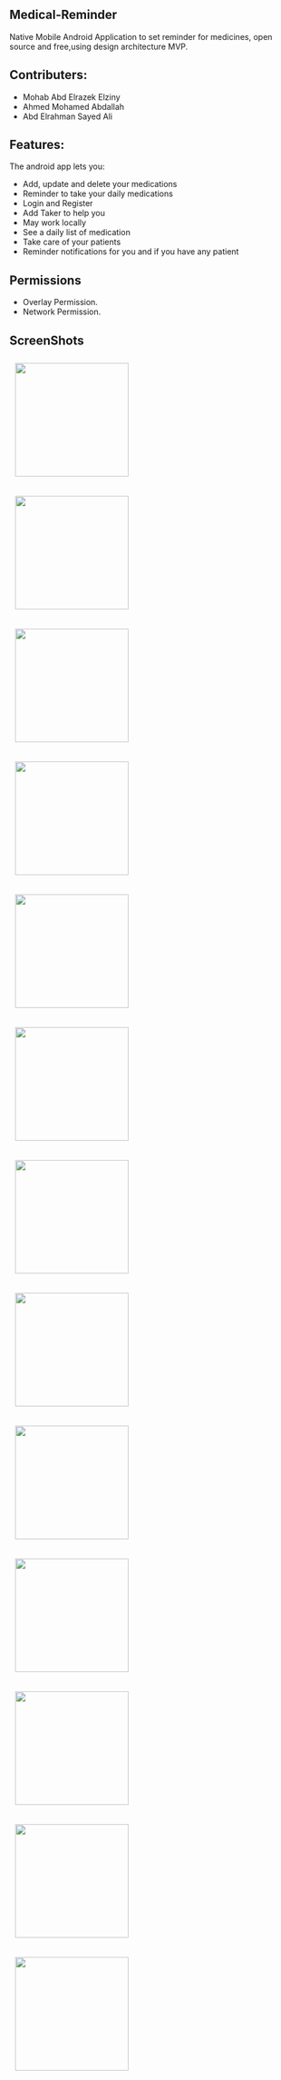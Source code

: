 ## Medical-Reminder

 Native Mobile Android Application to set reminder for medicines, open source and free,using design architecture MVP.
 
 
## Contributers:

* Mohab Abd Elrazek Elziny
* Ahmed Mohamed Abdallah
* Abd Elrahman Sayed Ali

## Features:

The android app lets you:
* Add, update and delete your medications
* Reminder to take your daily medications
* Login and Register
* Add Taker to help you
* May work locally
* See a daily list of medication 
* Take care of your patients
* Reminder notifications for you and if you have any patient

## Permissions

* Overlay Permission.
* Network Permission.

## ScreenShots

<div>
 
<img src="https://drive.google.com/uc?export=view&id=14ySzxxnaNCv5JO2lUZfZZlYKbcam-h8f" width="200"
    hspace="10" vspace="10">
 
<img src="https://drive.google.com/uc?export=view&id=1Qnw-X94LU0Y1rVBHBiUt6mwk-OaMjOGO" width="200"
    hspace="10" vspace="10">
    
<img src="https://drive.google.com/uc?export=view&id=1wkmpUpHwS5nczN0X7OdgapcG_O6bGcpg" width="200"
    hspace="10" vspace="10">

<img src="https://drive.google.com/uc?export=view&id=1dCDis7Obw-jxtkPmscceajCquUnFN_H-" width="200"
    hspace="10" vspace="10">
 
 <img src="https://drive.google.com/uc?export=view&id=19Nz44OYabLHaEUcn1vep_t2JQAHoh2Es" width="200"
    hspace="10" vspace="10">
 
 <img src="https://drive.google.com/uc?export=view&id=1_pzOgMZSaaGttQU6fmVJCYlQRwcqdBqE" width="200"
    hspace="10" vspace="10">
 
 <img src="https://drive.google.com/uc?export=view&id=14CbbsJkHNmM7nzVWHIGeJksU4P22JBNz" width="200"
    hspace="10" vspace="10">
 
 <img src="https://drive.google.com/uc?export=view&id=1jIEYk566MXnLG8CVYV_GxnkAOXg0DgeY" width="200"
    hspace="10" vspace="10">
 
  <img src="https://drive.google.com/uc?export=view&id=1ottjmQpim1VJzZ13HM7yWf2La3vMnygm" width="200"
    hspace="10" vspace="10">
 
  <img src="https://drive.google.com/uc?export=view&id=1-_cUV5XGj2RlU5tG8BeWhC5d6TRdFZEt" width="200"
    hspace="10" vspace="10">
 
  <img src="https://drive.google.com/uc?export=view&id=1ZZIS9rQLqe0gP5Q7PNHhI2bYchzr9pzs" width="200"
    hspace="10" vspace="10">
 
  <img src="https://drive.google.com/uc?export=view&id=1ik2vd82P--FPCqCr7Ggtler36YyzmwHk" width="200"
    hspace="10" vspace="10">
 
 <img src="https://drive.google.com/uc?export=view&id=1gVNv5ToUONmoLt499FpncS-DIz_JSqQJ" width="200"
    hspace="10" vspace="10">
</div>

<!-- <img align="left" width=40% height="200" src="https://drive.google.com/uc?export=view&id=14ySzxxnaNCv5JO2lUZfZZlYKbcam-h8f"> -->
<!-- ![image](https://drive.google.com/uc?export=view&id=14ySzxxnaNCv5JO2lUZfZZlYKbcam-h8f) -->
<!-- ![image](https://drive.google.com/uc?export=view&id=1Qnw-X94LU0Y1rVBHBiUt6mwk-OaMjOGO) -->
<!-- ![image](https://drive.google.com/uc?export=view&id=1wkmpUpHwS5nczN0X7OdgapcG_O6bGcpg) -->
<!-- ![image](https://drive.google.com/uc?export=view&id=1dCDis7Obw-jxtkPmscceajCquUnFN_H-) -->
<!-- ![image](https://drive.google.com/uc?export=view&id=19Nz44OYabLHaEUcn1vep_t2JQAHoh2Es) -->
<!-- ![image](https://drive.google.com/uc?export=view&id=1_pzOgMZSaaGttQU6fmVJCYlQRwcqdBqE) -->
<!-- ![image](https://drive.google.com/uc?export=view&id=14CbbsJkHNmM7nzVWHIGeJksU4P22JBNz) -->
<!-- ![image](https://drive.google.com/uc?export=view&id=1jIEYk566MXnLG8CVYV_GxnkAOXg0DgeY) -->
<!-- ![image](https://drive.google.com/uc?export=view&id=1ottjmQpim1VJzZ13HM7yWf2La3vMnygm) -->
<!-- ![image](https://drive.google.com/uc?export=view&id=1-_cUV5XGj2RlU5tG8BeWhC5d6TRdFZEt) -->
<!-- ![image](https://drive.google.com/uc?export=view&id=1ZZIS9rQLqe0gP5Q7PNHhI2bYchzr9pzs) -->
<!-- ![image](https://drive.google.com/uc?export=view&id=1ik2vd82P--FPCqCr7Ggtler36YyzmwHk) -->
<!-- ![image](https://drive.google.com/uc?export=view&id=1gVNv5ToUONmoLt499FpncS-DIz_JSqQJ) -->
